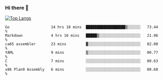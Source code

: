 ### Hi there 👋

<!--
**3Xpl0it3r/3Xpl0it3r** is a ✨ _special_ ✨ repository because its `README.md` (this file) appears on your GitHub profile.

Here are some ideas to get you started:

- 🔭 I’m currently working on ...
- 🌱 I’m currently learning ...
- 👯 I’m looking to collaborate on ...
- 🤔 I’m looking for help with ...
- 💬 Ask me about ...
- 📫 How to reach me: ...
- 😄 Pronouns: ...
- ⚡ Fun fact: ...
-->


[![Top Langs](https://github-readme-stats.vercel.app/api/top-langs/?username=3Xpl0it3r&layout=compact)](https://github.com/3Xpl0it3r/3Xpl0it3r)

<!--START_SECTION:waka-->

```text
Go                   14 hrs 18 mins  ██████████████████▒░░░░░░   73.44 %
Markdown             4 hrs 16 mins   █████▒░░░░░░░░░░░░░░░░░░░   21.96 %
ca65 assembler       23 mins         ▓░░░░░░░░░░░░░░░░░░░░░░░░   02.00 %
YAML                 9 mins          ▒░░░░░░░░░░░░░░░░░░░░░░░░   00.77 %
C                    7 mins          ░░░░░░░░░░░░░░░░░░░░░░░░░   00.63 %
x86 Plan9 Assembly   6 mins          ░░░░░░░░░░░░░░░░░░░░░░░░░   00.60 %
```

<!--END_SECTION:waka-->
